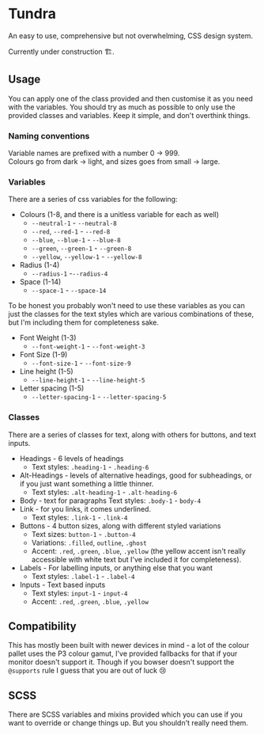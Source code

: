 # Tundra
An easy to use, comprehensive but not overwhelming, CSS design system.

Currently under construction 🏗️.

## Usage
You can apply one of the class provided and then customise it as you need with the variables. You should try as much as possible to only use the provided classes and variables. Keep it simple, and don't overthink things.

### Naming conventions
Variable names are prefixed with a number 0 -> 999. <br />
Colours go from dark -> light, and sizes goes from small -> large.

### Variables
There are a series of css variables for the following:
- Colours (1-8, and there is a unitless variable for each as well)
	- `--neutral-1` - `--neutral-8`
	- `--red`, `--red-1` - `--red-8`
	- `--blue`, `--blue-1` - `--blue-8`
	- `--green`, `--green-1` - `--green-8`
	- `--yellow`, `--yellow-1` - `--yellow-8`
- Radius (1-4)
	- `--radius-1` -`--radius-4`
- Space (1-14)
	- `--space-1` - `--space-14`

To be honest you probably won't need to use these variables as you can just the classes for the text styles which are various combinations of these, but I'm including them for completeness sake.
- Font Weight (1-3)
	- `--font-weight-1` - `--font-weight-3`
- Font Size (1-9)
	- `--font-size-1` - `--font-size-9`
- Line height (1-5)
	- `--line-height-1` - `--line-height-5`
- Letter spacing (1-5)
	- `--letter-spacing-1` - `--letter-spacing-5`

### Classes
There are a series of classes for text, along with others for buttons, and text inputs.
- Headings - 6 levels of headings
	- Text styles: `.heading-1` - `.heading-6`
- Alt-Headings - levels of alternative headings, good for subheadings, or if you just want something a little thinner.
	- Text styles: `.alt-heading-1` - `.alt-heading-6`
- Body - text for paragraphs
	Text styles: `.body-1` - `body-4`
- Link - for you links, it comes underlined.
	- Text styles: `.link-1` - `.link-4`
- Buttons - 4 button sizes, along with different styled variations
	- Text sizes: `button-1` - `.button-4`
	- Variations: `.filled`, `outline`, `.ghost`
	- Accent: `.red`, `.green`, `.blue`, `.yellow` (the yellow accent isn't really accessible with white text but I've included it for completeness).
- Labels - For labelling inputs, or anything else that you want
	- Text styles: `.label-1` - `.label-4`
- Inputs - Text based inputs
	- Text styles: `input-1` - `input-4`
	- Accent: `.red`, `.green`, `.blue`, `.yellow`

## Compatibility
This has mostly been built with newer devices in mind - a lot of the colour pallet uses the P3 colour gamut, I've provided fallbacks for that if your monitor doesn't support it. Though if you bowser doesn't support the `@supports` rule I guess that you are out of luck 😢

## SCSS
There are SCSS variables and mixins provided which you can use if you want to override or change things up. But you shouldn't really need them.
